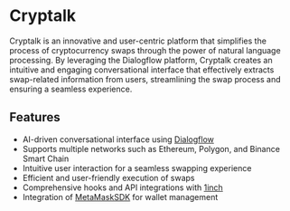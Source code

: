 # Cryptalk

Cryptalk is an innovative and user-centric platform that simplifies the process of cryptocurrency swaps through the power of natural language processing. By leveraging the Dialogflow platform, Cryptalk creates an intuitive and engaging conversational interface that effectively extracts swap-related information from users, streamlining the swap process and ensuring a seamless experience.

## Features

- AI-driven conversational interface using [Dialogflow](https://dialogflow.cloud.google.com/)
- Supports multiple networks such as Ethereum, Polygon, and Binance Smart Chain
- Intuitive user interaction for a seamless swapping experience
- Efficient and user-friendly execution of swaps
- Comprehensive hooks and API integrations with [1inch](https://1inch.io/)
- Integration of [MetaMaskSDK](https://metamask.io/sdk/) for wallet management

